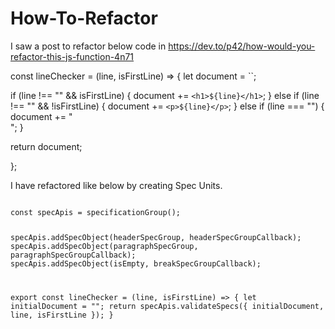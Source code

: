 # How-To-Refactor

I saw a post to refactor below code in https://dev.to/p42/how-would-you-refactor-this-js-function-4n71

const lineChecker = (line, isFirstLine) => {
  let document = ``;

  if (line !== "" && isFirstLine) {
    document += `<h1>${line}</h1>`;
  } else if (line !== "" && !isFirstLine) {
    document += `<p>${line}</p>`;
  } else if (line === "") {
    document += "<br />";
  }

  return document;

};

I have refactored like below by creating Spec Units.

<code>
const specApis = specificationGroup();

specApis.addSpecObject(headerSpecGroup, headerSpecGroupCallback);
specApis.addSpecObject(paragraphSpecGroup, paragraphSpecGroupCallback);
specApis.addSpecObject(isEmpty, breakSpecGroupCallback);

export const lineChecker = (line, isFirstLine) => {
let initialDocument = "";
return specApis.validateSpecs({ initialDocument, line, isFirstLine });
}
</code>

